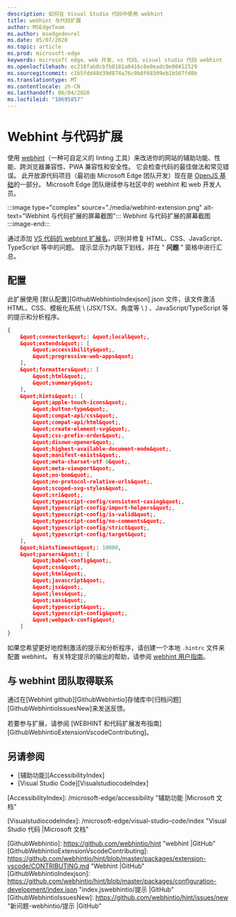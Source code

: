 ```yaml
---
description: 如何在 Visual Studio 代码中使用 webhint
title: webhint 与代码扩展
author: MSEdgeTeam
ms.author: msedgedevrel
ms.date: 05/07/2020
ms.topic: article
ms.prod: microsoft-edge
keywords: microsoft edge、web 开发、vs 代码、visual studio 代码 webhint
ms.openlocfilehash: ec218fab8cbfb8181a0416c8e0eadc0e00412529
ms.sourcegitcommit: c1b5fdd48d39d874a76c9b8f68309eb1b507fd0b
ms.translationtype: MT
ms.contentlocale: zh-CN
ms.lasthandoff: 06/04/2020
ms.locfileid: "10695857"
---
```

# Webhint 与代码扩展  

使用 [webhint][WebhintMain]（一种可自定义的 linting 工具）来改进你的网站的辅助功能、性能、跨浏览器兼容性、PWA 兼容性和安全性。  它会检查代码的最佳做法和常见错误。 此开放源代码项目（最初由 Microsoft Edge 团队开发）现在是 [OpenJS 基础][OpenjsFoundation]的一部分。  Microsoft Edge 团队继续参与社区中的 webhint 和 web 开发人员。  

:::image type="complex" source="./media/webhint-extension.png" alt-text="Webhint 与代码扩展的屏幕截图":::
   Webhint 与代码扩展的屏幕截图  
:::image-end:::

<!--![Screenshot of webhint VS Code extension][ImageWebhintExtension]  -->  

通过添加 [VS 代码的 webhint 扩展名][VisualstudioMarketplaceWebhint]，识别并修复 HTML、CSS、JavaScript、TypeScript 等中的问题。  提示显示为内联下划线，并在 &quot; **问题** &quot; 窗格中进行汇总。  

## 配置  

此扩展使用 [默认配置][GithubWebhintioIndexjson] json 文件，该文件激活 HTML、CSS、模板化系统 \ (JSX/TSX、角度等 \ ) 、JavaScript/TypeScript 等的提示和分析程序。  

```json
{
    &quot;connector&quot;: &quot;local&quot;,
    &quot;extends&quot;: [
        &quot;accessibility&quot;,
        &quot;progressive-web-apps&quot;
    ],
    &quot;formatters&quot;: [
        &quot;html&quot;,
        &quot;summary&quot;
    ],
    &quot;hints&quot;: [
        &quot;apple-touch-icons&quot;,
        &quot;button-type&quot;,
        &quot;compat-api/css&quot;,
        &quot;compat-api/html&quot;,
        &quot;create-element-svg&quot;,
        &quot;css-prefix-order&quot;,
        &quot;disown-opener&quot;,
        &quot;highest-available-document-mode&quot;,
        &quot;manifest-exists&quot;,
        &quot;meta-charset-utf-8&quot;,
        &quot;meta-viewport&quot;,
        &quot;no-bom&quot;,
        &quot;no-protocol-relative-urls&quot;,
        &quot;scoped-svg-styles&quot;,
        &quot;sri&quot;,
        &quot;typescript-config/consistent-casing&quot;,
        &quot;typescript-config/import-helpers&quot;,
        &quot;typescript-config/is-valid&quot;,
        &quot;typescript-config/no-comments&quot;,
        &quot;typescript-config/strict&quot;,
        &quot;typescript-config/target&quot;
    ],
    &quot;hintsTimeout&quot;: 10000,
    &quot;parsers&quot;: [
        &quot;babel-config&quot;,
        &quot;css&quot;,
        &quot;html&quot;,
        &quot;javascript&quot;,
        &quot;jsx&quot;,
        &quot;less&quot;,
        &quot;sass&quot;,
        &quot;typescript&quot;,
        &quot;typescript-config&quot;,
        &quot;webpack-config&quot;
    ]
}
```  

如果您希望更好地控制激活的提示和分析程序，请创建一个本地 `.hintrc` 文件来配置 webhint。  有关特定提示的输出的帮助，请参阅 [webhint 用户指南][WebhintDocsUserguideConfiguringSummary]。  

## 与 webhint 团队取得联系  

通过在[Webhint github][GithubWebhintio]存储库中[归档问题][GithubWebhintioIssuesNew]来发送反馈。  

若要参与扩展，请参阅 [WEBHINT 和代码扩展发布指南][GithubWebhintioExtensionVscodeContributing]。  

## 另请参阅  

*   [辅助功能][AccessibilityIndex]  
*   [Visual Studio Code][VisualstudiocodeIndex]  

<!-- image links -->  

<!--[ImageWebhintExtension]: ./media/webhint-extension.png &quot;Screenshot of webhint VS Code extension&quot;  -->  

<!--links -->  

[AccessibilityIndex]: /microsoft-edge/accessibility &quot;辅助功能 |Microsoft 文档&quot;  

[VisualstudiocodeIndex]: /microsoft-edge/visual-studio-code/index &quot;Visual Studio 代码 |Microsoft 文档&quot;  

[GithubWebhintio]: https://github.com/webhintio/hint &quot;webhint |GitHub&quot;  
[GithubWebhintioExtensionVscodeContributing]: https://github.com/webhintio/hint/blob/master/packages/extension-vscode/CONTRIBUTING.md &quot;Webhint |GitHub&quot;  
[GithubWebhintioIndexjson]: https://github.com/webhintio/hint/blob/master/packages/configuration-development/index.json &quot;index.jswebhintio/提示 |GitHub&quot;
[GithubWebhintioIssuesNew]: https://github.com/webhintio/hint/issues/new &quot;新问题-webhintio/提示 |GitHub"  

[VisualstudioMarketplaceWebhint]: https://marketplace.visualstudio.com/items?itemName=webhint.vscode-webhint "webhint |Visual Studio Marketplace"  

[OpenjsFoundation]:  https://openjsf.org "OpenJS Foundation"  

[WebhintDocsUserguideConfiguringSummary]: https://webhint.io/docs/user-guide/configuring-webhint/summary "配置 Webhint |webhint 文档"  
[WebhintMain]:  https://webhint.io "webhint"  
